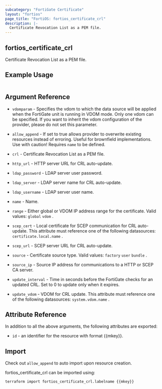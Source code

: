 ```yaml
---
subcategory: "FortiGate Certificate"
layout: "fortios"
page_title: "FortiOS: fortios_certificate_crl"
description: |-
  Certificate Revocation List as a PEM file.
---
```


## fortios_certificate_crl
Certificate Revocation List as a PEM file.

## Example Usage

```hcl

```

## Argument Reference
* `vdomparam` - Specifies the vdom to which the data source will be applied when the FortiGate unit is running in VDOM mode. Only one vdom can be specified. If you want to inherit the vdom configuration of the provider, please do not set this parameter.
* `allow_append` - If set to true allows provider to overwrite existing resources instead of erroring. Useful for brownfield implementations. Use with caution! Requires `name` to be defined.

* `crl` - Certificate Revocation List as a PEM file.
* `http_url` - HTTP server URL for CRL auto-update.
* `ldap_password` - LDAP server user password.
* `ldap_server` - LDAP server name for CRL auto-update.
* `ldap_username` - LDAP server user name.
* `name` - Name.
* `range` - Either global or VDOM IP address range for the certificate. Valid values: `global` `vdom` .
* `scep_cert` - Local certificate for SCEP communication for CRL auto-update. This attribute must reference one of the following datasources: `certificate.local.name` .
* `scep_url` - SCEP server URL for CRL auto-update.
* `source` - Certificate source type. Valid values: `factory` `user` `bundle` .
* `source_ip` - Source IP address for communications to a HTTP or SCEP CA server.
* `update_interval` - Time in seconds before the FortiGate checks for an updated CRL. Set to 0 to update only when it expires.
* `update_vdom` - VDOM for CRL update. This attribute must reference one of the following datasources: `system.vdom.name` .

## Attribute Reference

In addition to all the above arguments, the following attributes are exported:
* `id` - an identifier for the resource with format {{mkey}}.

## Import

Check out `allow_append` to auto import upon resource creation.

fortios_certificate_crl can be imported using:
```sh
terraform import fortios_certificate_crl.labelname {{mkey}}
```
